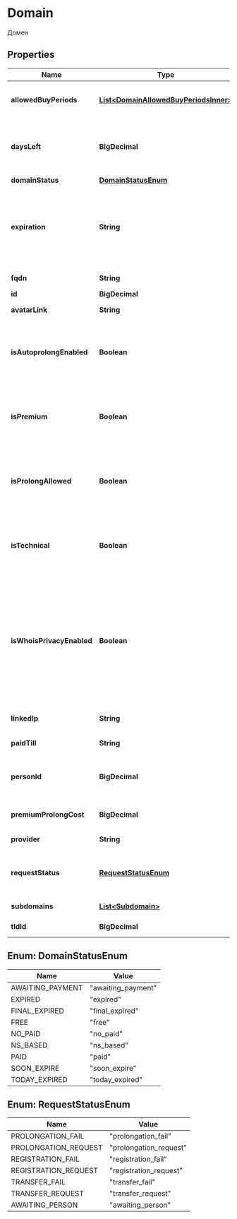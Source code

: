 

# Domain

Домен

## Properties

| Name | Type | Description | Notes |
|------------ | ------------- | ------------- | -------------|
|**allowedBuyPeriods** | [**List&lt;DomainAllowedBuyPeriodsInner&gt;**](DomainAllowedBuyPeriodsInner.md) | Допустимые периоды продления домена. |  |
|**daysLeft** | **BigDecimal** | Количество дней, оставшихся до конца срока регистрации домена. |  |
|**domainStatus** | [**DomainStatusEnum**](#DomainStatusEnum) | Статус домена. |  |
|**expiration** | **String** | Дата окончания срока регистрации домена, для доменов без срока окончания регистрации будет приходить 0000-00-00. |  |
|**fqdn** | **String** | Полное имя домена. |  |
|**id** | **BigDecimal** | ID домена. |  |
|**avatarLink** | **String** | Ссылка на аватар домена. |  |
|**isAutoprolongEnabled** | **Boolean** | Это логическое значение, которое показывает, включено ли автопродление домена. |  |
|**isPremium** | **Boolean** | Это логическое значение, которое показывает, является ли домен премиальным. |  |
|**isProlongAllowed** | **Boolean** | Это логическое значение, которое показывает, можно ли сейчас продлить домен. |  |
|**isTechnical** | **Boolean** | Это логическое значение, которое показывает, является ли домен техническим. |  |
|**isWhoisPrivacyEnabled** | **Boolean** | Это логическое значение, которое показывает, включено ли скрытие данных администратора домена для whois. Если приходит null, значит для данной зоны эта услуга не доступна. |  |
|**linkedIp** | **String** | Привязанный к домену IP-адрес. |  |
|**paidTill** | **String** | До какого числа оплачен домен. |  |
|**personId** | **BigDecimal** | ID администратора, на которого зарегистрирован домен. |  |
|**premiumProlongCost** | **BigDecimal** | Стоимость премиального домена. |  |
|**provider** | **String** | ID регистратора домена. |  |
|**requestStatus** | [**RequestStatusEnum**](#RequestStatusEnum) | Статус заявки на продление/регистрацию/трансфер домена. |  |
|**subdomains** | [**List&lt;Subdomain&gt;**](Subdomain.md) | Список поддоменов. |  |
|**tldId** | **BigDecimal** | ID доменной зоны. |  |



## Enum: DomainStatusEnum

| Name | Value |
|---- | -----|
| AWAITING_PAYMENT | &quot;awaiting_payment&quot; |
| EXPIRED | &quot;expired&quot; |
| FINAL_EXPIRED | &quot;final_expired&quot; |
| FREE | &quot;free&quot; |
| NO_PAID | &quot;no_paid&quot; |
| NS_BASED | &quot;ns_based&quot; |
| PAID | &quot;paid&quot; |
| SOON_EXPIRE | &quot;soon_expire&quot; |
| TODAY_EXPIRED | &quot;today_expired&quot; |



## Enum: RequestStatusEnum

| Name | Value |
|---- | -----|
| PROLONGATION_FAIL | &quot;prolongation_fail&quot; |
| PROLONGATION_REQUEST | &quot;prolongation_request&quot; |
| REGISTRATION_FAIL | &quot;registration_fail&quot; |
| REGISTRATION_REQUEST | &quot;registration_request&quot; |
| TRANSFER_FAIL | &quot;transfer_fail&quot; |
| TRANSFER_REQUEST | &quot;transfer_request&quot; |
| AWAITING_PERSON | &quot;awaiting_person&quot; |



